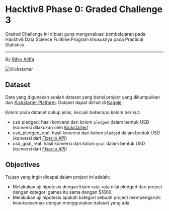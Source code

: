 # Hacktiv8 Phase 0: Graded Challenge 3

Graded Challenge ini dibuat guna mengevaluasi pembelajaran pada Hacktiv8 Data Science Fulltime Program khususnya pada Practical Statistics.

---

By [Rifky Aliffa](https://github.com/Penzragon)

![Kickstarter](https://logos-world.net/wp-content/uploads/2020/10/Kickstarter-Logo.png)

## Dataset

Data yang digunakan adalah dataset yang berisi project yang dikumpulkan dari [Kickstarter Platform](https://www.kickstarter.com/). Dataset dapat dilihat di [Kaggle](https://www.kaggle.com/kemical/kickstarter-projects?select=ks-projects-201801.csv).

Kolom pada dataset cukup jelas, kecuali beberapa kolom berikut:

- usd pledged: hasil konversi dari kolom `pledged` dalam bentuk USD (konversi dilakukan oleh [Kickstarter](https://www.kickstarter.com/))
- usd_pledged_real: hasil konversi dari kolom `pledged` dalam bentuk USD (konversi dari [Fixer.io API](https://fixer.io/))
- usd_goal_real: hasil konversi dari kolom `goal` dalam bentuk USD (konversi dari [Fixer.io API](https://fixer.io/))

## Objectives

Tujuan yang ingin dicapai dalam project ini adalah:

- Melakukan uji hipotesis dengan klaim rata-rata nilai pledged dari project dengan kategori games itu sama dengan $1800.
- Melakukan uji hipotesis apakah kategori sebuah project mempengaruhi kesuksesannya dengan menggunakan dataset yang ada.
